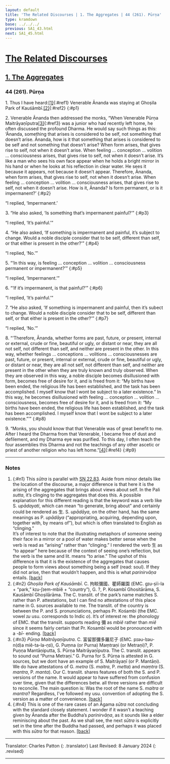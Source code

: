 ```yaml
---
layout: default
title: 'The Related Discourses | 1. The Aggregates | 44 (261). Pūrṇa'
type: kramdown
base: ../../../
previous: SA1_43.html
next: SA1_45.html
---
```


# [The Related Discourses](../index.html)
## [1. The Aggregates](index.html)
### 44 (261). Pūrṇa

1\. Thus I have heard:[\[1\]](#n1){:#ref1} Venerable Ānanda was staying at Ghoṣila Park of Kauśāmbī.[\[2\]](#n2){:#ref2}
{:#p1}

2\. Venerable Ānanda then addressed the monks, “When Venerable Pūrṇa Maitrāyaṇīputra[\[3\]](#n3){:#ref3} was a junior who had recently left home, he often discussed the profound Dharma. He would say such things as this: ‘Ānanda, something that arises is considered to be self, not something that doesn’t arise. Ānanda, how is it that something that arises is considered to be self and not something that doesn’t arise? When form arises, that gives rise to self, not when it doesn’t arise. When feeling … conception … volition … consciousness arises, that gives rise to self, not when it doesn’t arise. It’s like a man who sees his own face appear when he holds a bright mirror in his hand or when he looks at his reflection in clear water. He sees it because it appears, not because it doesn’t appear. Therefore, Ānanda, when form arises, that gives rise to self, not when it doesn’t arise. When feeling … conception … volition … consciousness arises, that gives rise to self, not when it doesn’t arise. How is it, Ānanda? Is form permanent, or is it impermanent?’
{:#p2}

“I replied, ‘Impermanent.’


3\. “He also asked, ‘Is something that’s impermanent painful?’”
{:#p3}

“I replied, ‘It’s painful.’”


4\. “He also asked, ‘If something is impermanent and painful, it’s subject to change. Would a noble disciple consider that to be self, different than self, or that either is present in the other?’”
{:#p4}

“I replied, ‘No.’”


5\. “‘In this way, is feeling … conception … volition … consciousness permanent or impermanent?’”
{:#p5}

“I replied, ‘Impermanent.’”


6\. “‘If it’s impermanent, is that painful?’”
{:#p6}

“I replied, ‘It’s painful.’”


7\. “He also asked, ‘If something is impermanent and painful, then it’s subect to change. Would a noble disciple consider that to be self, different than self, or that either is present in the other?’”
{:#p7}

“I replied, ‘No.’”


8\. “‘Therefore, Ānanda, whether forms are past, future, or present, internal or external, crude or fine, beautiful or ugly, or distant or near, they are all not self, not different than self, and neither are present in the other. In this way, whether feelings … conceptions … volitions … consciousnesses are past, future, or present, internal or external, crude or fine, beautiful or ugly, or distant or near, they are all not self, not different than self, and neither are present in the other when they are truly known and truly observed. When they are observed in this way, a noble disciple becomes disillusioned with form, becomes free of desire for it, and is freed from it: “My births have been ended, the religious life has been established, and the task has been accomplished. I myself know that I wont be subject to a later existence.” In this way, he becomes disillusioned with feeling … conception … volition … consciousness, becomes free of desire for it, and is freed from it: “My births have been ended, the religious life has been established, and the task has been accomplished. I myself know that I wont be subject to a later existence.”’”
{:#p8}

9\. “Monks, you should know that that Venerable was of great benefit to me. After I heard the Dharma from that Venerable, I became free of dust and defilement, and my Dharma eye was purified. To this day, I often teach the four assemblies this Dharma and not the teachings of any other ascetic or priest of another religion who has left home.”[\[4\]](#n4){:#ref4}
{:#p9}

---

### Notes

1. {:#n1} This <em>sūtra</em> is parallel with <a href="https://suttacentral.net/sn22.83" target="_blank">SN 22.83</a>. Aside from minor details like the location of the discourse, a major difference is that here it is the arising of the aggregates that brings about views about self. In the Pali <em>sutta</em>, it’s clinging to the aggregates that does this. A possible explanation for this different reading is that the keyword was a verb like S. <em>upādayati</em>, which can mean “to generate, bring about” and certainly could be rendered as 生. S. <em>upādāya</em>, on the other hand, has the same meanings as P. <em>upādāya</em> (“appropriating, acquiring, depending upon, together with, by means of”), but which is often translated to English as “clinging.”<br/>
It’s of interest to note that the illustrating metaphors of someone seeing their face in a mirror or a pool of water makes better sense when the verb is read as “arising” rather than “clinging.” I rendered the verb 生 as “to appear” here because of the context of seeing one’s reflection, but the verb is the same and lit. means “to arise.” The upshot of this difference is that it is the existence of the aggregates that causes people to form views about something being a self (read: soul). If they did not arise, then that wouldn’t happen, and this is what <em>parinirvāṇa</em> entails. [\[back\]](#ref1)
2. {:#n2} <em>Ghoṣila Park of Kauśāmbī</em>. C. 拘睒彌國、瞿師羅園 (EMC. gɪu-ṣïi-la + “park,” kɪu-ʃɪem-mbiĕ + “country”), G. ?, P. Kosambī Ghositārāma, S. Kauśāmbī Ghoṣilārāma. The C. translit. of the park’s name matches S. rather than P. attestations, but I can find no attestations of this place name in G. sources available to me. The translit. of the country is between the P. and S. pronunciations, perhaps Pr. Kośambi (the EMC. vowel <em>ɪu</em> usu. corresponds to Indic <em>o</em>). It’s of interest re: the phonology of EMC. that the translit. supports reading 彌 as <em>mbiĕ</em> rather than <em>miĕ</em> since it seems fairly certain that Pr. Kosambī would be pronounced with a <em>-bī-</em> ending. [\[back\]](#ref2)
3. {:#n3} <em>Pūrṇa Maitrāyaṇīputra</em>. C. 富留那彌多羅尼子 (EMC. pɪəu-lɪəu-n(d)a miĕ-ta-la-ṇɪi), G. Puṃna (or Purna) Maṃtraṇi (or Metraṇi)?, P. Puṇṇa Mantāṇiputta, S. Pūrṇa Maitrāyaṇīputra. The C. translit. appears to sound out “Purna Metraṇi.” G. Purna for S. Pūrṇa is attested in G. sources, but we dont have an example of S. Maitrāyaṇī (or P. Mantāṇi). We do have attestations of G. <em>metra</em> (S. <em>maitra</em>, P. <em>metta</em>) and <em>maṃtra</em> (S. <em>mantra</em>, P. <em>manta</em>). Our C. translit. shares features of both the S. and P. versions of the name. It would appear to have suffered from confusion over time, given that the differences betw. all three versions are difficult to reconcile. The main question is: Was the root of the name S. <em>maitra</em> or <em>mantra</em>? Regardless, I’ve followed my usu. convention of adopting the S. version as a matter of convenience. [\[back\]](#ref3)
4. {:#n4} This is one of the rare cases of an Āgama <em>sūtra</em> not concluding with the standard closely statement. I wonder if it wasn’t a teaching given by Ānanda after the Buddha’s <em>parinirvāṇa</em>, as it sounds like a elder reminiscing about the past. As we shall see, the next <em>sūtra</em> is explicitly set in the time after the Buddha had passed, and perhaps it was placed with this <em>sūtra</em> for that reason. [\[back\]](#ref4)

---

Translator: Charles Patton
{: .translator}
Last Revised: 8 January 2024
{: .revised}

---